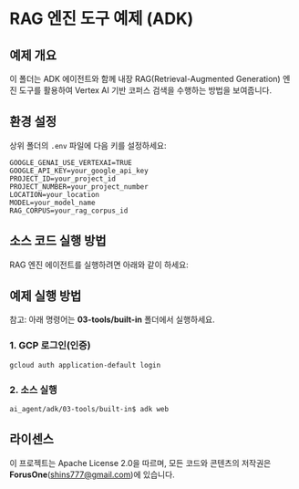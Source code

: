 # RAG 엔진 도구 예제 (ADK)

## 예제 개요
이 폴더는 ADK 에이전트와 함께 내장 RAG(Retrieval-Augmented Generation) 엔진 도구를 활용하여 Vertex AI 기반 코퍼스 검색을 수행하는 방법을 보여줍니다.

## 환경 설정
상위 폴더의 `.env` 파일에 다음 키를 설정하세요:

```
GOOGLE_GENAI_USE_VERTEXAI=TRUE
GOOGLE_API_KEY=your_google_api_key
PROJECT_ID=your_project_id
PROJECT_NUMBER=your_project_number
LOCATION=your_location
MODEL=your_model_name
RAG_CORPUS=your_rag_corpus_id
```

## 소스 코드 실행 방법
RAG 엔진 에이전트를 실행하려면 아래와 같이 하세요:

## 예제 실행 방법
참고: 아래 명령어는 **03-tools/built-in** 폴더에서 실행하세요.

### 1. GCP 로그인(인증)
```
gcloud auth application-default login
```

### 2. 소스 실행

```
ai_agent/adk/03-tools/built-in$ adk web
```

## 라이센스

이 프로젝트는 Apache License 2.0을 따르며, 모든 코드와 콘텐츠의 저작권은 **ForusOne**(shins777@gmail.com)에 있습니다.